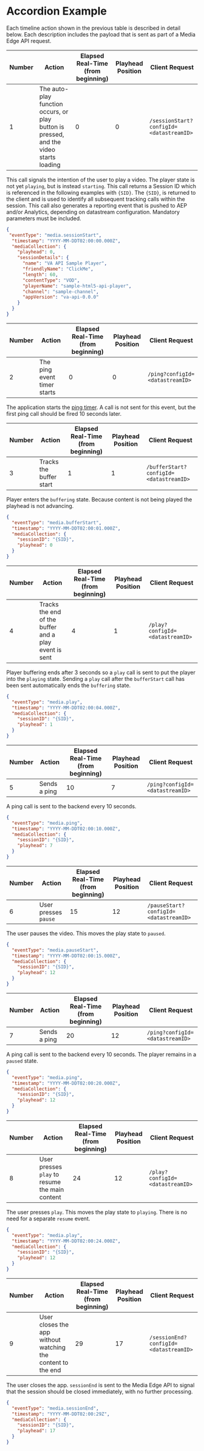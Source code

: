 # Accordion Example

Each timeline action shown in the previous table is described in detail below. Each description includes the payload that is sent as part of a Media Edge API request.

<Accordion>

<AccordionItem header="1. Start play">

| Number | Action | Elapsed Real-Time (from beginning) | Playhead Position | Client Request |
| --- | --- | --- | --- | --- |
| 1 | The auto-play function occurs, or play button is pressed, and the video starts loading | 0 | 0 | `/sessionStart?configId=<datastreamID>` |

This call signals the intention of the user to play a video. The player state is not yet `playing`, but is instead `starting`. This call returns a Session ID which is referenced in the following examples with `{SID}`. The `{SID}`, is returned to the client and is used to identify all subsequent tracking calls within the session.  This call also generates a reporting event that is pushed to AEP and/or Analytics, depending on datastream configuration. Mandatory parameters must be included.

```json
{
 "eventType": "media.sessionStart",
  "timestamp": "YYYY-MM-DDT02:00:00.000Z",
  "mediaCollection": {
    "playhead": 0,
    "sessionDetails": {
      "name": "VA API Sample Player",
      "friendlyName": "ClickMe",
      "length": 60,
      "contentType": "VOD",
      "playerName": "sample-html5-api-player",
      "channel": "sample-channel",
      "appVersion": "va-api-0.0.0"
    }
  }
}
```

</AccordionItem>

<AccordionItem header="2. Ping event timer">

| Number | Action | Elapsed Real-Time (from beginning) | Playhead Position | Client Request |
| --- | --- | --- | --- | --- |
| 2 | The ping event timer starts | 0 | 0 | `/ping?configId=<datastreamID>` |

The application starts the [ping timer](https://experienceleague.adobe.com/docs/media-analytics/using/implementation/analytics-only/streaming-media-apis/mc-api-impl/mc-api-sed-pings.html). A call is not sent for this event, but the first ping call should be fired 10 seconds later.

</AccordionItem>

<AccordionItem header="3. Track buffer start">

| Number | Action | Elapsed Real-Time (from beginning) | Playhead Position | Client Request |
| --- | --- | --- | --- | --- |
| 3 | Tracks the buffer start | 1 | 1 | `/bufferStart?configId=<datastreamID>` |

Player enters the `buffering` state. Because content is not being played the playhead is not advancing.

```json
{
  "eventType": "media.bufferStart",
  "timestamp": "YYYY-MM-DDT02:00:01.000Z",
  "mediaCollection": {
    "sessionID": "{SID}",
    "playhead": 0
  }
}
```

</AccordionItem>

<AccordionItem header="4. Track buffer end">

| Number | Action | Elapsed Real-Time (from beginning) | Playhead Position | Client Request |
| --- | --- | --- | --- | --- |
| 4 | Tracks the end of the buffer and a play event is sent | 4 | 1 | `/play?configId=<datastreamID>` |

Player buffering ends after 3 seconds so a `play` call is sent to put the player into the `playing` state. Sending a `play` call after the `bufferStart` call has been sent automatically ends the `buffering` state.

```json
{
  "eventType": "media.play",
  "timestamp": "YYYY-MM-DDT02:00:04.000Z",
  "mediaCollection": {
    "sessionID": "{SID}",
    "playhead": 1
  }
}
```

</AccordionItem>

<AccordionItem header="5. Ping">

| Number | Action | Elapsed Real-Time (from beginning) | Playhead Position | Client Request |
| --- | --- | --- | --- | --- |
| 5 | Sends a ping | 10 | 7 | `/ping?configId=<datastreamID>` |

A ping call is sent to the backend every 10 seconds.

```json
{
  "eventType": "media.ping",
  "timestamp": "YYYY-MM-DDT02:00:10.000Z",
  "mediaCollection": {
    "sessionID": "{SID}",
    "playhead": 7
  }
}
```

</AccordionItem>

<AccordionItem header="6. User pauses">

| Number | Action | Elapsed Real-Time (from beginning) | Playhead Position | Client Request |
| --- | --- | --- | --- | --- |
| 6 | User presses `pause` | 15 | 12 | `/pauseStart?configId=<datastreamID>` |

The user pauses the video. This moves the play state to `paused`.

```json
{
  "eventType": "media.pauseStart",
  "timestamp": "YYYY-MM-DDT02:00:15.000Z",
  "mediaCollection": {
    "sessionID": "{SID}",
    "playhead": 12
  }
}
```

</AccordionItem>

<AccordionItem header="7. Ping">

| Number | Action | Elapsed Real-Time (from beginning) | Playhead Position | Client Request |
| --- | --- | --- | --- | --- |
| 7 | Sends a ping | 20 | 12 | `/ping?configId=<datastreamID>` |

A ping call is sent to the backend every 10 seconds. The player remains in a `paused` state.

```json
{
  "eventType": "media.ping",
  "timestamp": "YYYY-MM-DDT02:00:20.000Z",
  "mediaCollection": {
    "sessionID": "{SID}",
    "playhead": 12
  }
}
```

</AccordionItem>

<AccordionItem header="8. User presses play">

| Number | Action | Elapsed Real-Time (from beginning) | Playhead Position | Client Request |
| --- | --- | --- | --- | --- |
| 8 | User presses `play` to resume the main content | 24 | 12 | `/play?configId=<datastreamID>` |

The user presses `play`. This moves the play state to `playing`. There is no need for a separate `resume` event.

```json
{
  "eventType": "media.play",
  "timestamp": "YYYY-MM-DDT02:00:24.000Z",
  "mediaCollection": {
    "sessionID": "{SID}",
    "playhead": 12
  }
}
```

</AccordionItem>

<AccordionItem header="9. User closes player">

| Number | Action | Elapsed Real-Time (from beginning) | Playhead Position | Client Request |
| --- | --- | --- | --- | --- |
| 9 | User closes the app without watching the content to the end | 29 | 17 | `/sessionEnd?configId=<datastreamID>` |

The user closes the app. `sessionEnd` is sent to the Media Edge API to signal that the session should be closed immediately, with no further processing.

```json
{
  "eventType": "media.sessionEnd",
  "timestamp": "YYYY-MM-DDT02:00:29Z",
  "mediaCollection": {
    "sessionID": "{SID}",
    "playhead": 17
  }
}
```

</AccordionItem>

</Accordion>
